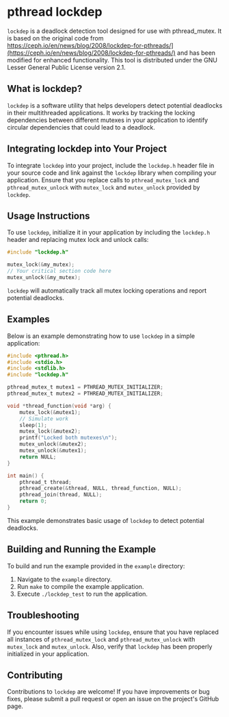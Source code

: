 # pthread lockdep

`lockdep` is a deadlock detection tool designed for use with pthread_mutex. It is based on the original code from https://ceph.io/en/news/blog/2008/lockdep-for-pthreads/](https://ceph.io/en/news/blog/2008/lockdep-for-pthreads/) and has been modified for enhanced functionality. This tool is distributed under the GNU Lesser General Public License version 2.1.

## What is lockdep?

`lockdep` is a software utility that helps developers detect potential deadlocks in their multithreaded applications. It works by tracking the locking dependencies between different mutexes in your application to identify circular dependencies that could lead to a deadlock.

## Integrating lockdep into Your Project

To integrate `lockdep` into your project, include the `lockdep.h` header file in your source code and link against the `lockdep` library when compiling your application. Ensure that you replace calls to `pthread_mutex_lock` and `pthread_mutex_unlock` with `mutex_lock` and `mutex_unlock` provided by `lockdep`.

## Usage Instructions

To use `lockdep`, initialize it in your application by including the `lockdep.h` header and replacing mutex lock and unlock calls:

```c
#include "lockdep.h"

mutex_lock(&my_mutex);
// Your critical section code here
mutex_unlock(&my_mutex);
```

`lockdep` will automatically track all mutex locking operations and report potential deadlocks.

## Examples

Below is an example demonstrating how to use `lockdep` in a simple application:

```c
#include <pthread.h>
#include <stdio.h>
#include <stdlib.h>
#include "lockdep.h"

pthread_mutex_t mutex1 = PTHREAD_MUTEX_INITIALIZER;
pthread_mutex_t mutex2 = PTHREAD_MUTEX_INITIALIZER;

void *thread_function(void *arg) {
    mutex_lock(&mutex1);
    // Simulate work
    sleep(1);
    mutex_lock(&mutex2);
    printf("Locked both mutexes\n");
    mutex_unlock(&mutex2);
    mutex_unlock(&mutex1);
    return NULL;
}

int main() {
    pthread_t thread;
    pthread_create(&thread, NULL, thread_function, NULL);
    pthread_join(thread, NULL);
    return 0;
}
```

This example demonstrates basic usage of `lockdep` to detect potential deadlocks.

## Building and Running the Example

To build and run the example provided in the `example` directory:

1. Navigate to the `example` directory.
2. Run `make` to compile the example application.
3. Execute `./lockdep_test` to run the application.

## Troubleshooting

If you encounter issues while using `lockdep`, ensure that you have replaced all instances of `pthread_mutex_lock` and `pthread_mutex_unlock` with `mutex_lock` and `mutex_unlock`. Also, verify that `lockdep` has been properly initialized in your application.

## Contributing

Contributions to `lockdep` are welcome! If you have improvements or bug fixes, please submit a pull request or open an issue on the project's GitHub page.

